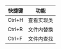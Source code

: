 | 快捷键 | 功能       |
| ------ | ---------- |
| Ctrl+H | 查看实现类 |
| Ctrl+R | 文件内替换 |
| Ctrl+F | 文件内查找 |

